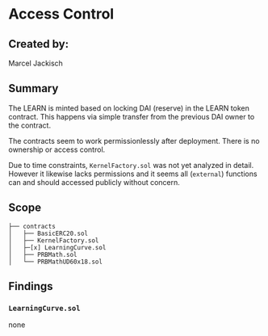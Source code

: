 # Access Control

## Created by:
Marcel Jackisch

## Summary
The LEARN is minted based on locking DAI (reserve) in the LEARN token contract. 
This happens via simple transfer from the previous DAI owner to the contract.

The contracts seem to work permissionlessly after deployment.
There is no ownership or access control. 

Due to time constraints, `KernelFactory.sol` was not yet analyzed in detail. 
However it likewise lacks permissions and it seems all (`external`) functions can and should accessed publicly without concern.

## Scope
```
├── contracts
│   ├── BasicERC20.sol
│   ├── KernelFactory.sol
│   ├─[x] LearningCurve.sol
│   ├── PRBMath.sol
│   └── PRBMathUD60x18.sol
```
## Findings

### `LearningCurve.sol`
none


